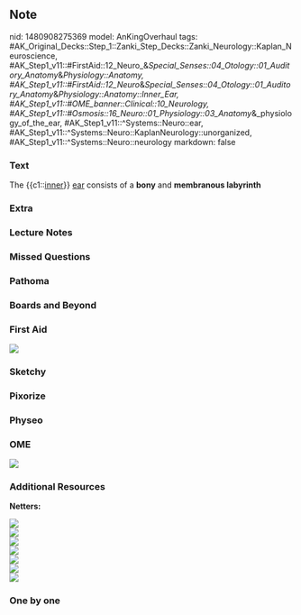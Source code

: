 ## Note
nid: 1480908275369
model: AnKingOverhaul
tags: #AK_Original_Decks::Step_1::Zanki_Step_Decks::Zanki_Neurology::Kaplan_Neuroscience, #AK_Step1_v11::#FirstAid::12_Neuro_&_Special_Senses::04_Otology::01_Auditory_Anatomy_&_Physiology::Anatomy, #AK_Step1_v11::#FirstAid::12_Neuro_&_Special_Senses::04_Otology::01_Auditory_Anatomy_&_Physiology::Anatomy::Inner_Ear, #AK_Step1_v11::#OME_banner::Clinical::10_Neurology, #AK_Step1_v11::#Osmosis::16_Neuro::01_Physiology::03_Anatomy_&_physiology_of_the_ear, #AK_Step1_v11::^Systems::Neuro::ear, #AK_Step1_v11::^Systems::Neuro::KaplanNeurology::unorganized, #AK_Step1_v11::^Systems::Neuro::neurology
markdown: false

### Text
<div>
  The {{c1::<u>inner</u>}} <u>ear</u> consists of a <b>bony</b> and
  <b>membranous labyrinth</b>
</div>

### Extra


### Lecture Notes


### Missed Questions


### Pathoma


### Boards and Beyond


### First Aid
<img src="tmphCQYfq.png">

### Sketchy


### Pixorize


### Physeo


### OME
<div class="ome-widget">
  <a href=
  "https://onlinemeded.org/spa/neurology?ref=anki"><img src="_OME_AnkiFlashcards_Topic_6.png"></a>
</div>

### Additional Resources
<b>Netters:</b>
<div>
  <div><img src="paste-507063838967266.jpg"></div>
  <div><img src="paste-507179803084180.jpg"></div>
</div>
<div><img src="paste-507574940075416.jpg"></div>
<div><img src="paste-507690904192308.jpg"></div>
<div><img src="paste-507806868309332.jpg"></div>
<div><img src="paste-507922832426314.jpg"></div>
<div><img src="paste-508047386477412.jpg"></div>

### One by one

